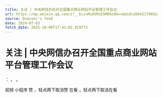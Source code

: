 ```yaml
---
title: 关注 | 中央网信办召开全国重点商业网站平台管理工作会议
url: https://mp.weixin.qq.com/s?__biz=MzA5MzE5MDAzOA==&mid=2664217965&idx=5&sn=f8ba8854fec7ec42cb5bf8fcbebbd3fb
source: Doonsec's feed
date: 2024-07-03
fetch_date: 2025-10-06T17:41:02.919773
---
```


# 关注 | 中央网信办召开全国重点商业网站平台管理工作会议

：
，
。

视频
小程序
赞
，轻点两下取消赞
在看
，轻点两下取消在看